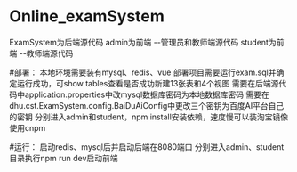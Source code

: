 # Online_examSystem
ExamSystem为后端源代码
admin为前端 --管理员和教师端源代码
student为前端 --教师端源代码

#部署：
本地环境需要装有mysql、redis、vue
部署项目需要运行exam.sql并确定运行成功，可show tables查看是否成功新建13张表和4个视图
需要在后端源代码中application.properties中改mysql数据库密码为本地数据库密码
需要在dhu.cst.ExamSystem.config.BaiDuAiConfig中更改三个密钥为百度AI平台自己的密钥
分别进入admin和student，npm install安装依赖，速度慢可以装淘宝镜像使用cnpm


#运行：
启动redis、mysql后并启动后端在8080端口
分别进入admin、student目录执行npm run dev启动前端
